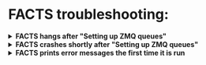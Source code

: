 # FACTS troubleshooting:

<details>

<summary><b>FACTS hangs after "Setting up ZMQ queues"</b></summary>

Problem: 

When running FACTS, the output messages stop after "Setting up ZMQ queues" and FACTS seems to hang.

Potential Solution:

FACTS (specifically `radical`, the engine underlying FACTS) sets up its own virtual environment as a part of the run process. Some systems have specific versions of applications that cause the installation to fail. It is a known issue in `radical` that this failure will cause FACTS to hang. To check if this virtual environment has failed to install, wherever you are running FACTS (docker container or on your linux machine), find the default location of the engine at 

```
~/radical.pilot.sandbox/ve.local.localhost.<RADICAL.ENTK VERSION>
```

Make sure to record the exact path to the virtual environment, as we will recreate the environment in the same location shortly. In this folder, there should be a file:

```
~/radical.pilot.sandbox/ve.local.localhost.<RADICAL.ENTK VERSION>/bin/activate
```

If this file does not exist, you may have to manually create the virtual environment. First delete the old environment then make the new one with the following commands:

```bash
rm -r ~/radical.pilot.sandbox/ve.local.localhost.<RADICAL.ENTK VERSION>
python3 -m venv ~/radical.pilot.sandbox/ve.local.localhost.<RADICAL.ENTK VERSION>
```

Now the file that was missing before should exist. To verify, make sure `activate` is in the bin subdirectory of the virtual environment.

```bash
ls ~/radical.pilot.sandbox/ve.local.localhost.<RADICAL.ENTK VERSION>/bin/
```

We now need to install some packages into this new environment so it runs correctly. Make sure that you deactivate the conda environment or python environment before activating the new environment:

<details>

<summary><b>conda environment/ not docker</b></summary>

```bash
conda deactivate
. ~/radical.pilot.sandbox/ve.local.localhost.<RADICAL.ENTK VERSION>/bin/activate
```

Then install the packages:

```bash
pip install wheel
```
then
```bash
pip install setuptools==69.0.2
```
and then
```bash
pip install radical.entk==1.42.0 radical.pilot==1.47.0 radical.utils==1.47.0 radical.saga==1.47.0 radical.gtod==1.47.0
```
With the packages installed, deactivate this environment and activate your run environment again:

```bash
deactivate
conda activate dscim-facts-epa
```

</details>

or if you are running in the docker container:

<details>

<summary><b>docker container</b></summary>

```bash
deactivate
. ~/radical.pilot.sandbox/ve.local.localhost.<RADICAL.ENTK VERSION>/bin/activate
```

Then install the packages:
```bash
pip install wheel
```
then
```bash
pip install setuptools==69.0.2
```
and then
```bash
pip install radical.entk==1.42.0 radical.pilot==1.47.0 radical.utils==1.47.0 radical.saga==1.47.0 radical.gtod==1.47.0
```
With the packages installed, deactivate this environment and activate your run environment again:
```bash
deactivate
. /factsVe/bin/activate
```

</details>

Now you are ready to run the `facts_runs.sh` script again.

</details>

<details>

<summary><b>FACTS crashes shortly after "Setting up ZMQ queues"</b></summary>

Problem: 

When running FACTS, the run fails shortly after the output message "Setting up ZMQ queues". Initial exceptions in the stack trace vary but usually the stack trace ends with something like:
```
The above exception was the direct cause of the following exception:

Traceback (most recent call last):
  File "runFACTS.py", line 193, in <module>
    run_experiment(args.edir, args.debug, args.alt_id, resourcedir=args.resourcedir, makeshellscript = args.shellscript, globalopts = args.global_options)
  File "runFACTS.py", line 86, in run_experiment
    amgr.run()
  File "/usr/local/lib/python3.8/dist-packages/radical/entk/appman/appmanager.py", line 485, in run
    raise EnTKError(ex) from ex
radical.entk.exceptions.EnTKError
```

Potential Solution: 

FACTS (specifically `radical`, the engine underlying FACTS) sets up its own virtual environment as a part of the run process. If FACTS crashes, it may be because this environment has failed to install some packages. Sometimes recreating this environment manually is necessary. Wherever you are running FACTS (docker container or on your linux machine), locate the environment, usually located:

```
~/radical.pilot.sandbox/ve.local.localhost.<RADICAL.ENTK VERSION>
```

Make sure to record the exact path to the virtual environment, as we will recreate the environment in the same location shortly. Delete the old environment then make the new one with the following commands:

```bash
rm -r ~/radical.pilot.sandbox/ve.local.localhost.<RADICAL.ENTK VERSION>
python3 -m venv ~/radical.pilot.sandbox/ve.local.localhost.<RADICAL.ENTK VERSION>
```

To verify that the environment has built properly, make sure `activate` is in the bin subdirectory of the virtual environment.

```bash
ls ~/radical.pilot.sandbox/ve.local.localhost.<RADICAL.ENTK VERSION>/bin/
```

We now need to install some packages into this new environment so it runs correctly. Make sure that your run environment before activating the new environment:

<details>

<summary><b>conda environment/ not docker</b></summary>

```bash
conda deactivate
. ~/radical.pilot.sandbox/ve.local.localhost.<RADICAL.ENTK VERSION>/bin/activate
```

Then install the packages:
```bash
pip install wheel
```
then
```bash
pip install setuptools==69.0.2
```
and then
```bash
pip install radical.entk==1.42.0 radical.pilot==1.47.0 radical.utils==1.47.0 radical.saga==1.47.0 radical.gtod==1.47.0
```

With the packages installed, deactivate this environment and activate your run environment again:

```bash
deactivate
conda activate dscim-facts-epa
```

</details>

or if you are running in the docker container:

<details>

<summary><b>docker container</b></summary>

```bash
deactivate
. ~/radical.pilot.sandbox/ve.local.localhost.<RADICAL.ENTK VERSION>/bin/activate
```

Then install the packages:
```bash
pip install wheel
```
then
```bash
pip install setuptools==69.0.2
```
and then
```bash
pip install radical.entk==1.42.0 radical.pilot==1.47.0 radical.utils==1.47.0 radical.saga==1.47.0 radical.gtod==1.47.0
```

With the packages installed, deactivate this environment and activate your run environment again:

```bash
deactivate
. /factsVe/bin/activate
```

</details>


Now you are ready to run the `facts_runs.sh` script again.

</details>

<details>

<summary><b>FACTS prints error messages the first time it is run</b></summary>

Problem:

When FACTS is first run, it starts printing messages related to modules being successfully completed, but suddenly begins printing one or more error messages.

Potential solution (simple):

Sometimes when FACTS is first run in a new environment, it steps on its own toes by attempting to install the same package (or a package and its dependancy) on separate cores. This can cause FACTS to start printing error messages. To resolve the issue, force the run to stop (or wait for it to end) and immediately run FACTS again (via the `bash facts_runs.sh` command) without changing anything else.

Potential solution (advanced):

These errors can often be avoided altogether by forcing the offending `facts` module to install its dependencies right away. To do this, add a `python_dependencies` line to `facts/modules/facts/dummy/pipeline.yml` so that the file looks like:

```
# FACTS dummy pipeline

preprocess:
  task1:
    executable: "python"
    python_dependencies: "numpy scipy netCDF4 pyyaml matplotlib h5py xarray dask[array]"
    script: "facts_dummy_preprocess.py"
    options:
      - "pipeline_id"
    #climate_output_data:
    #global_total_files:
    #local_total_files:

```
